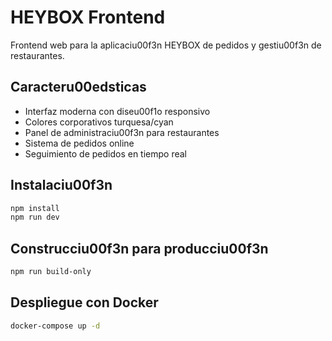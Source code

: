 # HEYBOX Frontend

Frontend web para la aplicaciu00f3n HEYBOX de pedidos y gestiu00f3n de restaurantes.

## Caracteru00edsticas

- Interfaz moderna con diseu00f1o responsivo
- Colores corporativos turquesa/cyan
- Panel de administraciu00f3n para restaurantes
- Sistema de pedidos online
- Seguimiento de pedidos en tiempo real

## Instalaciu00f3n

```bash
npm install
npm run dev
```

## Construcciu00f3n para producciu00f3n

```bash
npm run build-only
```

## Despliegue con Docker

```bash
docker-compose up -d
```
